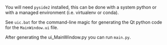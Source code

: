 You will need `pyside2` installed, this can be done with a system python or with a managed environment (i.e. virtualenv
or conda).

See `uic.bat` for the command-line magic for generating the Qt python code for the `MainWindow.ui` file.

After generating the ui_MainWindow.py you can run `main.py`.